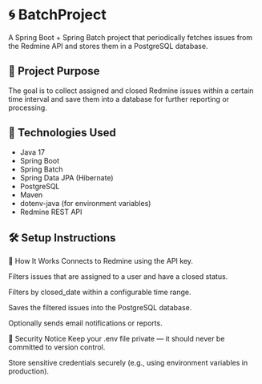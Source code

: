 # 🌀 BatchProject

A Spring Boot + Spring Batch project that periodically fetches issues from the Redmine API and stores them in a PostgreSQL database.

## 📌 Project Purpose

The goal is to collect assigned and closed Redmine issues within a certain time interval and save them into a database for further reporting or processing.

## 🚀 Technologies Used

- Java 17  
- Spring Boot  
- Spring Batch  
- Spring Data JPA (Hibernate)  
- PostgreSQL  
- Maven  
- dotenv-java (for environment variables)  
- Redmine REST API  

## 🛠 Setup Instructions

🧠 How It Works
Connects to Redmine using the API key.

Filters issues that are assigned to a user and have a closed status.

Filters by closed_date within a configurable time range.

Saves the filtered issues into the PostgreSQL database.

Optionally sends email notifications or reports.

🔐 Security Notice
Keep your .env file private — it should never be committed to version control.

Store sensitive credentials securely (e.g., using environment variables in production).
